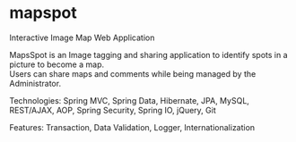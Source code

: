 # mapspot
Interactive Image Map Web Application

MapsSpot is an Image tagging and sharing application to identify spots in a picture to become a map.  
Users can share maps and comments while being managed by the Administrator.

Technologies:
  Spring MVC,
  Spring Data,
  Hibernate, JPA, MySQL,
  REST/AJAX,
  AOP,
  Spring Security,
  Spring IO,
  jQuery,
  Git

Features:
  Transaction,
  Data Validation,
  Logger,
  Internationalization

